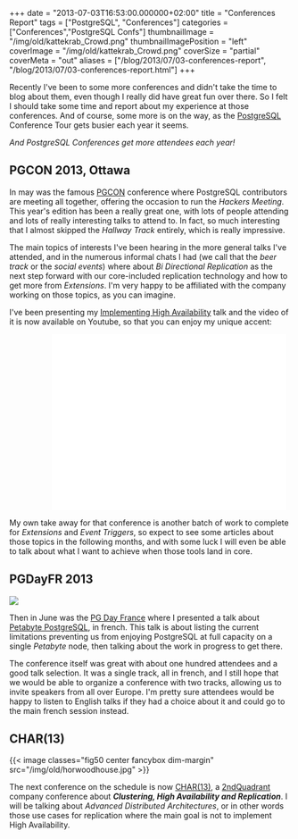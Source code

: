 +++
date = "2013-07-03T16:53:00.000000+02:00"
title = "Conferences Report"
tags = ["PostgreSQL", "Conferences"]
categories = ["Conferences","PostgreSQL Confs"]
thumbnailImage = "/img/old/kattekrab_Crowd.png"
thumbnailImagePosition = "left"
coverImage = "/img/old/kattekrab_Crowd.png"
coverSize = "partial"
coverMeta = "out"
aliases = ["/blog/2013/07/03-conferences-report",
           "/blog/2013/07/03-conferences-report.html"]
+++

Recently I've been to some more conferences and didn't take the time to blog
about them, even though I really did have great fun over there. So I felt I
should take some time and report about my experience at those conferences.
And of course, some more is on the way, as the 
[PostgreSQL](http://www.postgresql.org/) Conference Tour
gets busier each year it seems.


*And PostgreSQL Conferences get more attendees each year!*

## PGCON 2013, Ottawa

In may was the famous 
[PGCON](http://www.pgcon.org/2013/) conference where PostgreSQL contributors are
meeting all together, offering the occasion to run the 
*Hackers Meeting*. This
year's edition has been a really great one, with lots of people attending
and lots of really interesting talks to attend to. In fact, so much
interesting that I almost skipped the 
*Hallway Track* entirely, which is
really impressive.

The main topics of interests I've been hearing in the more general talks
I've attended, and in the numerous informal chats I had (we call that the
*beer track* or the 
*social events*) where about 
*Bi Directional Replication* as
the next step forward with our core-included replication technology and how
to get more from 
*Extensions*. I'm very happy to be affiliated with the
company working on those topics, as you can imagine.

I've been presenting my 
[Implementing High Availability](http://www.pgcon.org/2013/schedule/events/533.en.html) talk and the video of
it is now available on Youtube, so that you can enjoy my unique accent:


<iframe style="margin-left: 15%;" width="420" height="315" src="//www.youtube.com/embed/j642n39oBgQ" frameborder="0" allowfullscreen></iframe>


My own take away for that conference is another batch of work to complete
for 
*Extensions* and 
*Event Triggers*, so expect to see some articles about
those topics in the following months, and with some luck I will even be able
to talk about what I want to achieve when those tools land in core.


## PGDayFR 2013


<div class="figure center dim-margin">
  <a href="/images/confs/petabyte.pdf">
    <img src="/img/old/petabyte.png">
  </a>
</div>

Then in June was the 
[PG Day France](https://www.pgday.fr/programme) where I presented a talk about
[Petabyte PostgreSQL](https://www.pgday.fr/_media/petabyte.pdf), in french. This talk is about listing the current
limitations preventing us from enjoying PostgreSQL at full capacity on a
single 
*Petabyte* node, then talking about the work in progress to get there.

The conference itself was great with about one hundred attendees and a good
talk selection. It was a single track, all in french, and I still hope that
we would be able to organize a conference with two tracks, allowing us to
invite speakers from all over Europe. I'm pretty sure attendees would be
happy to listen to English talks if they had a choice about it and could go
to the main french session instead.


## CHAR(13)


{{< image classes="fig50 center fancybox dim-margin" src="/img/old/horwoodhouse.jpg" >}}


The next conference on the schedule is now 
[CHAR(13)](http://char13.info/), a 
[2ndQuadrant](http://2ndquadrant.com/) company
conference about 
***Clustering, High Availability and Replication***. I will be
talking about 
*Advanced Distributed Architectures*, or in other words those
use cases for replication where the main goal is not to implement High
Availability.
